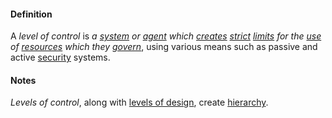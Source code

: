 #### Definition

A *level of control* is *a [system](https://github.com/gcassel/Modular-Organizing-Terminology/blob/master/terms/system.md) or [agent](https://github.com/gcassel/Modular-Organizing-Terminology/blob/master/terms/agent.md) which [creates](https://github.com/gcassel/Modular-Organizing-Terminology/blob/master/terms/create.md) [strict](https://github.com/gcassel/Modular-Organizing-Terminology/blob/master/terms/strict.md) [limits](https://github.com/gcassel/Modular-Organizing-Terminology/blob/master/terms/limit.md) for the [use](https://github.com/gcassel/Modular-Organizing-Terminology/blob/master/terms/use.md) of [resources](https://github.com/gcassel/Modular-Organizing-Terminology/blob/master/terms/resource.md) which they [govern](https://github.com/gcassel/Modular-Organizing-Terminology/blob/master/terms/govern.md)*, using various means such as passive and active [security](https://github.com/gcassel/Modular-Organizing-Terminology/blob/master/terms/secure.md) systems.  

#### Notes

*Levels of control*, along with [levels of design](https://github.com/gcassel/Modular-Organizing-Terminology/blob/master/terms/level-of-design.md), create [hierarchy](https://github.com/gcassel/Modular-Organizing-Terminology/blob/master/terms/hierarchy.md).

